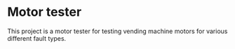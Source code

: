 # Motor tester
This project is a motor tester for testing vending machine motors for various different fault types.
